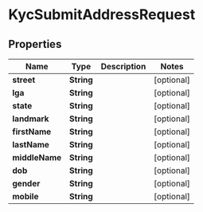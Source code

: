 

# KycSubmitAddressRequest


## Properties

| Name | Type | Description | Notes |
|------------ | ------------- | ------------- | -------------|
|**street** | **String** |  |  [optional] |
|**lga** | **String** |  |  [optional] |
|**state** | **String** |  |  [optional] |
|**landmark** | **String** |  |  [optional] |
|**firstName** | **String** |  |  [optional] |
|**lastName** | **String** |  |  [optional] |
|**middleName** | **String** |  |  [optional] |
|**dob** | **String** |  |  [optional] |
|**gender** | **String** |  |  [optional] |
|**mobile** | **String** |  |  [optional] |



